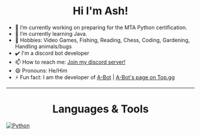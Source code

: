<h1 style=text-align:center>Hi I'm Ash!</h1>

- 🔭 I’m currently working on preparing for the MTA Python certification.
- 🌱 I’m currently learning Java.
- 🎉 Hobbies: Video Games, Fishing, Reading, Chess, Coding, Gardening, Handling animals/bugs
- ✔️ I'm a discord bot developer
- 📫 How to reach me: <a href="https://discord.gg/99KgwBASDC">Join my discord server!</a>
- 😄 Pronouns: He/Him
- ⚡ Fun fact: I am the developer of <a href="https://discord.com/api/oauth2/authorize?client_id=823664697076875335&permissions=76800&scope=bot">A-Bot</a> | <a href="https://top.gg/bot/823664697076875335">A-Bot's page on Top.gg</a>
<hr style=color:"blue">
<h1 style=text-align:center>Languages & Tools</h1>
<a href="python.org"><img src="Attachments/python.png" alt="Python"></a>
